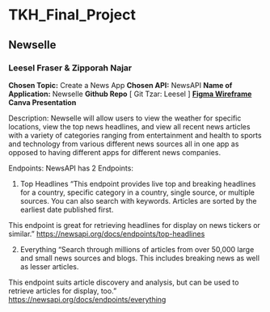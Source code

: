 # TKH_Final_Project

<h2>Newselle</h2>
<h3>Leesel Fraser & Zipporah Najar</h3>
  
<p>
<b>Chosen Topic:</b> Create a News App
<b>Chosen API:</b> NewsAPI
<b>Name of Application:</b> Newselle
<b>Github Repo</b> [ Git Tzar: Leesel ]
<b><a href="google.com">Figma Wireframe</a></b>
<b>Canva Presentation</b>
</p>




Description: Newselle will allow users to view the weather for specific locations, view the top news headlines, and view all recent news articles with a variety of categories ranging from entertainment and health to sports and technology from various different news sources all in one app as opposed to having different apps for different news companies. 

Endpoints:
NewsAPI has 2 Endpoints: 

1. Top Headlines
“This endpoint provides live top and breaking headlines for a country, specific category in a country, single source, or multiple sources. You can also search with keywords. Articles are sorted by the earliest date published first.

This endpoint is great for retrieving headlines for display on news tickers or similar.”
https://newsapi.org/docs/endpoints/top-headlines

2. Everything
“Search through millions of articles from over 50,000 large and small news sources and blogs. This includes breaking news as well as lesser articles. 

This endpoint suits article discovery and analysis, but can be used to retrieve articles for display, too.”
https://newsapi.org/docs/endpoints/everything
